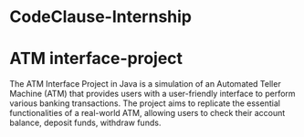 # CodeClause-Internship 
# ATM interface-project
The ATM Interface Project in Java is a simulation of an Automated Teller Machine (ATM) that provides users with a user-friendly interface to perform various banking transactions. The project aims to replicate the essential functionalities of a real-world ATM, allowing users to check their account balance, deposit funds, withdraw funds.
